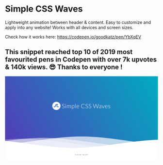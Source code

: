 # Simple CSS Waves

Lightweight animation between header & content. Easy to customize and apply into any website! Works with all devices and screen sizes.

Check how it works here: https://codepen.io/goodkatz/pen/YbXqEV

## This snippet reached top 10 of 2019 most favourited pens in Codepen with over 7k upvotes & 140k views. 😎 Thanks to everyone !

![My image](https://github.com/Goodkatz/simple-css-waves/blob/master/img/simplecss.png)

